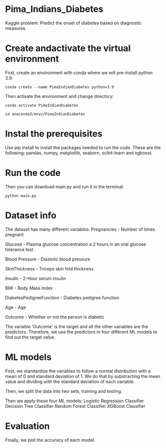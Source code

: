 # Pima_Indians_Diabetes
Kaggle problem: Predict the onset of diabetes based on diagnostic measures.

# Create andactivate the virtual environment
First, create an environment with conda where we will pre-install python 3.9:

```
conda create --name PimaIndianDiabetes python=3.9
```

Then activate the environment and change directory:

```
conda activate PimaIndianDiabetes

cd anaconda3/envs/PimaIndianDiabetes
```

# Instal the prerequisites

Use pip install to install the packages needed to run the code. These are the following:
pandas, numpy, matplotlib, seaborn, scikit-learn and xgboost.

# Run the code

Then you can download main.py and run it in the terminal:

```
python main.py
```

# Dataset info

The dataset has many different variables:
Pregnancies - Number of times pregnant

Glucose - Plasma glucose concentration a 2 hours in an oral glucose tolerance test

Blood Pressure - Diastolic blood pressure

SkinThickness - Triceps skin fold thickness

Insulin - 2-Hour serum insulin

BMI - Body Mass Index

DiabetesPedigreeFunction - Diabetes pedigree function

Age - Age

Outcome - Whether or not the person is diabetic

The variable 'Outcome' is the target and all the other variables are the predictors. 
Therefore, we use the predictors in four different ML models to find out the target value.

# ML models

First, we standardize the variables to follow a normal distribution with a mean of 0 and standard deviation of 1.
We do that by substracting the mean value and dividing with the standard deviation of each variable.

Then, we split the data into two sets, training and testing.

Then we apply these four ML models:
Logistic Regression Classifier
Decision Tree Classifier
Random Forest Classifier
XGBoost Classifier

# Evaluation

Finally, we plot the accuracy of each model.
